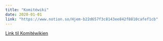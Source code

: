 ```yaml
---
title: "Komitéwiki"
date: 2020-01-01
link: "https://www.notion.so/Hjem-b22d657f3c8143ee842f8810cafef1cb"
---
```


[Link til Komitéwikien](https://www.notion.so/Hjem-b22d657f3c8143ee842f8810cafef1cb)
